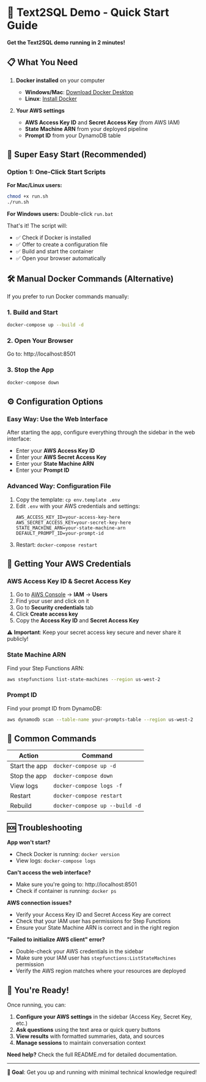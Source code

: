 # 🚀 Text2SQL Demo - Quick Start Guide

**Get the Text2SQL demo running in 2 minutes!**

## 📋 What You Need

1. **Docker installed** on your computer
   - **Windows/Mac**: [Download Docker Desktop](https://www.docker.com/products/docker-desktop)
   - **Linux**: [Install Docker](https://docs.docker.com/engine/install/)

2. **Your AWS settings**
   - **AWS Access Key ID** and **Secret Access Key** (from AWS IAM)
   - **State Machine ARN** from your deployed pipeline
   - **Prompt ID** from your DynamoDB table

## 🎯 Super Easy Start (Recommended)

### Option 1: One-Click Start Scripts

**For Mac/Linux users:**
```bash
chmod +x run.sh
./run.sh
```

**For Windows users:**
Double-click `run.bat`

That's it! The script will:
- ✅ Check if Docker is installed
- ✅ Offer to create a configuration file
- ✅ Build and start the container
- ✅ Open your browser automatically

## 🛠️ Manual Docker Commands (Alternative)

If you prefer to run Docker commands manually:

### 1. Build and Start
```bash
docker-compose up --build -d
```

### 2. Open Your Browser
Go to: http://localhost:8501

### 3. Stop the App
```bash
docker-compose down
```

## ⚙️ Configuration Options

### Easy Way: Use the Web Interface
After starting the app, configure everything through the sidebar in the web interface:
- Enter your **AWS Access Key ID**
- Enter your **AWS Secret Access Key**
- Enter your **State Machine ARN**
- Enter your **Prompt ID**

### Advanced Way: Configuration File
1. Copy the template: `cp env.template .env`
2. Edit `.env` with your AWS credentials and settings:
   ```
   AWS_ACCESS_KEY_ID=your-access-key-here
   AWS_SECRET_ACCESS_KEY=your-secret-key-here
   STATE_MACHINE_ARN=your-state-machine-arn
   DEFAULT_PROMPT_ID=your-prompt-id
   ```
3. Restart: `docker-compose restart`

## 🔐 Getting Your AWS Credentials

### AWS Access Key ID & Secret Access Key
1. Go to [AWS Console](https://console.aws.amazon.com/) → **IAM** → **Users**
2. Find your user and click on it
3. Go to **Security credentials** tab
4. Click **Create access key**
5. Copy the **Access Key ID** and **Secret Access Key**

⚠️ **Important**: Keep your secret access key secure and never share it publicly!

### State Machine ARN
Find your Step Functions ARN:
```bash
aws stepfunctions list-state-machines --region us-west-2
```

### Prompt ID  
Find your prompt ID from DynamoDB:
```bash
aws dynamodb scan --table-name your-prompts-table --region us-west-2
```

## 🔧 Common Commands

| Action | Command |
|--------|---------|
| Start the app | `docker-compose up -d` |
| Stop the app | `docker-compose down` |
| View logs | `docker-compose logs -f` |
| Restart | `docker-compose restart` |
| Rebuild | `docker-compose up --build -d` |

## 🆘 Troubleshooting

**App won't start?**
- Check Docker is running: `docker version`
- View logs: `docker-compose logs`

**Can't access the web interface?**
- Make sure you're going to: http://localhost:8501
- Check if container is running: `docker ps`

**AWS connection issues?**
- Verify your Access Key ID and Secret Access Key are correct
- Check that your IAM user has permissions for Step Functions
- Ensure your State Machine ARN is correct and in the right region

**"Failed to initialize AWS client" error?**
- Double-check your AWS credentials in the sidebar
- Make sure your IAM user has `stepfunctions:ListStateMachines` permission
- Verify the AWS region matches where your resources are deployed

## 🎉 You're Ready!

Once running, you can:
1. **Configure your AWS settings** in the sidebar (Access Key, Secret Key, etc.)
2. **Ask questions** using the text area or quick query buttons
3. **View results** with formatted summaries, data, and sources
4. **Manage sessions** to maintain conversation context

**Need help?** Check the full README.md for detailed documentation.

---

**🎯 Goal**: Get you up and running with minimal technical knowledge required! 